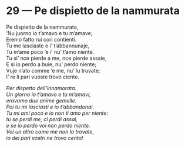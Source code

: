 # 29 — Pe dispietto de la nammurata

Pe dispietto de la nammurata,  
’Nu juorno io t’amavo e tu m’amave;  
Eremo fatto rui cori contienti.  
Tu me lasciaste e i’ t’abbannunaje,  
Tu m’ame poco ’e i’ nu’ t’amo niente.  
Tu si’ nce pierde a me, nce pierde assaie,  
E si io perdo a buie, nu’ perdo niente;  
Vuje n’ato comme ’e me, nu’ lu truvate;  
I’ re li pari vuoste trovo ciente.

_Per dispetto dell’innamorata.  
Un giorno io t’amavo e tu m’amavi;  
eravamo due anime gemelle.  
Poi tu mi lasciasti e io t’abbandonai.  
Tu mi ami poco e io non ti amo per niente:  
tu se perdi me, ci perdi assai,  
e se io perdo voi non perdo niente.  
Voi un altro come me non lo trovate,  
io dei pari vostri ne trovo cento!_

